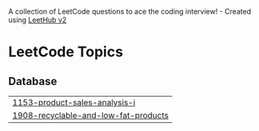 A collection of LeetCode questions to ace the coding interview! - Created using [LeetHub v2](https://github.com/arunbhardwaj/LeetHub-2.0)
<!---LeetCode Topics Start-->
# LeetCode Topics
## Database
|  |
| ------- |
| [1153-product-sales-analysis-i](https://github.com/SNBAnalytics/LeetCode/tree/master/1153-product-sales-analysis-i) |
| [1908-recyclable-and-low-fat-products](https://github.com/SNBAnalytics/LeetCode/tree/master/1908-recyclable-and-low-fat-products) |
<!---LeetCode Topics End-->